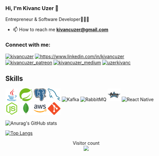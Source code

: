 ### Hi, I'm Kivanc Uzer 👋

Entrepreneur & Software Developer🧑🏻‍💻

- 📫 How to reach me **kivancuzer@gmail.com**

<h3 align="left">Connect with me:</h3>
<p align="left">
<a href="https://twitter.com/kivancuzer" target="blank"><img align="center" src="https://raw.githubusercontent.com/rahuldkjain/github-profile-readme-generator/master/src/images/icons/Social/twitter.svg" alt="kivancuzer" height="30" width="40" /></a>
<a href="https://www.linkedin.com/in/kivancuzer" target="blank"><img align="center" src="https://raw.githubusercontent.com/rahuldkjain/github-profile-readme-generator/master/src/images/icons/Social/linked-in-alt.svg" alt="https://www.linkedin.com/in/kivancuzer" height="30" width="40" /></a>
<a href="https://www.patreon.com/kivancuzer" target="blank"><img align="center" src="https://www.vectorlogo.zone/logos/patreon/patreon-icon.svg" alt="kivancuzer_patreon" height="30" width="40" /></a>
<a href="https://medium.com/@kivancuzer" target="blank"><img align="center" src="https://www.vectorlogo.zone/logos/medium/medium-icon.svg" alt="kivancuzer_medium" height="30" width="40" /></a>
<a href="https://www.instagram.com/uzerkivanc/" target="blank"><img align="center" src="https://www.vectorlogo.zone/logos/instagram/instagram-icon.svg" alt="uzerkivanc" height="30" width="30" /></a>
</p>





## Skills
<p align="left">
  <img src="https://raw.githubusercontent.com/devicons/devicon/master/icons/java/java-original.svg" alt="Java" width="40" height="40"/>
  <img src="https://raw.githubusercontent.com/devicons/devicon/master/icons/spring/spring-original.svg" alt="Spring Boot" width="40" height="40"/>
  <img src="https://raw.githubusercontent.com/devicons/devicon/master/icons/postgresql/postgresql-original.svg" alt="PostgreSQL" width="40" height="40"/>
  <img src="https://raw.githubusercontent.com/devicons/devicon/master/icons/mysql/mysql-original.svg" alt="MySQL" width="40" height="40"/>
  <img src="https://www.vectorlogo.zone/logos/apache_kafka/apache_kafka-icon.svg" alt="Kafka" width="40" height="40"/>
  <img src="https://www.vectorlogo.zone/logos/rabbitmq/rabbitmq-icon.svg" alt="RabbitMQ" width="40" height="40"/>
  <img src="https://raw.githubusercontent.com/devicons/devicon/master/icons/groovy/groovy-original.svg" alt="Groovy" width="40" height="40"/>
  <img src="https://www.vectorlogo.zone/logos/reactjs/reactjs-icon.svg" alt="React Native" width="40" height="40"/>
  <img src="https://raw.githubusercontent.com/devicons/devicon/master/icons/nodejs/nodejs-original.svg" alt="Node.js Express" width="40" height="40"/>
  <img src="https://raw.githubusercontent.com/devicons/devicon/master/icons/mongodb/mongodb-original.svg" alt="MongoDB" width="40" height="40"/>
  <img src="https://raw.githubusercontent.com/devicons/devicon/master/icons/amazonwebservices/amazonwebservices-original-wordmark.svg" alt="AWS" width="40" height="40"/>
  <img src="https://raw.githubusercontent.com/devicons/devicon/master/icons/git/git-original.svg" alt="Git" width="40" height="40"/>
</p>



![Anurag's GitHub stats](https://github-readme-stats.vercel.app/api?username=kivancuzer&show_icons=true&theme=dark)

[![Top Langs](https://github-readme-stats.vercel.app/api/top-langs/?username=kivancuzer&hide_progress=false)](https://github.com/anuraghazra/github-readme-stats)

<p align="center"> 
  Visitor count<br>
  <img src="https://profile-counter.glitch.me/kivancuzer/count.svg" />
</p>
